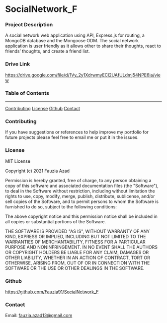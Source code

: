 # SocialNetwork_F

### Project Description

A social network web application using API, Express.js for routing, a MongoDB database and the Mongoose ODM. The social network application is user friendly as it allows other to share their thoughts, react to friends’ thoughts, and create a friend list. 

### Drive Link 

https://drive.google.com/file/d/1Vy_2y1XdrwmyECl2UAfULdmj54NPE6ia/view

### Table of Contents
***

[Contributing](#contributing)
[License](#license)
[Github](#github)
[Contact](#contact) 

### Contributing

If you have suggestions or references to help improve my portfolio for future projects please feel free to email me or put it in the issues.  

### License

MIT License

Copyright (c) 2021 Fauzia Azad

Permission is hereby granted, free of charge, to any person obtaining a copy
of this software and associated documentation files (the "Software"), to deal
in the Software without restriction, including without limitation the rights
to use, copy, modify, merge, publish, distribute, sublicense, and/or sell
copies of the Software, and to permit persons to whom the Software is
furnished to do so, subject to the following conditions:

The above copyright notice and this permission notice shall be included in all
copies or substantial portions of the Software.

THE SOFTWARE IS PROVIDED "AS IS", WITHOUT WARRANTY OF ANY KIND, EXPRESS OR
IMPLIED, INCLUDING BUT NOT LIMITED TO THE WARRANTIES OF MERCHANTABILITY,
FITNESS FOR A PARTICULAR PURPOSE AND NONINFRINGEMENT. IN NO EVENT SHALL THE
AUTHORS OR COPYRIGHT HOLDERS BE LIABLE FOR ANY CLAIM, DAMAGES OR OTHER
LIABILITY, WHETHER IN AN ACTION OF CONTRACT, TORT OR OTHERWISE, ARISING FROM,
OUT OF OR IN CONNECTION WITH THE SOFTWARE OR THE USE OR OTHER DEALINGS IN THE
SOFTWARE.

### Github

https://github.com/Fauzia91/SocialNetwork_F

### Contact

Email: fauzia.azad13@gmail.com


